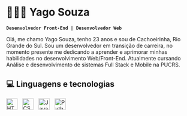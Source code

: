 

# 👨🏾‍💻 Yago Souza 

**`Desenvolvedor Front-End | Desenvolvedor Web`**

Olá, me chamo Yago Souza, tenho 23 anos e sou de Cachoeirinha, Rio Grande do Sul.
Sou um desenvolvedor em transição de carreira, no momento presente me dedicando a aprender e aprimorar minhas habilidades no desenvolvimento Web/Front-End.
Atualmente cursando Análise e desenvolvimento de sistemas Full Stack e Mobile na PUCRS.


## 💻 Linguagens e tecnologias 

<img 
    align="left" 
    alt="HTML"
    title="HTML" 
    width="30px" 
    style="padding-right: 10px;" 
    src="https://cdn.jsdelivr.net/gh/devicons/devicon@latest/icons/html5/html5-original.svg" 
/>
<img 
    align="left" 
    alt="CSS" 
    title="CSS"
    width="30px" 
    style="padding-right: 10px;" 
    src="https://cdn.jsdelivr.net/gh/devicons/devicon@latest/icons/css3/css3-original.svg" 
/>
<img 
    align="left" 
    alt="JavaScript" 
    title="JavaScript"
    width="30px" 
    style="padding-right: 10px;" 
    src="https://cdn.jsdelivr.net/gh/devicons/devicon@latest/icons/javascript/javascript-original.svg" 
/>
<img 
    align="left" 
    alt="Python" 
    title="Python"
    width="30px" 
    style="padding-right: 10px;" 
    src="https://cdn.jsdelivr.net/gh/devicons/devicon@latest/icons/python/python-original.svg" 
/>
